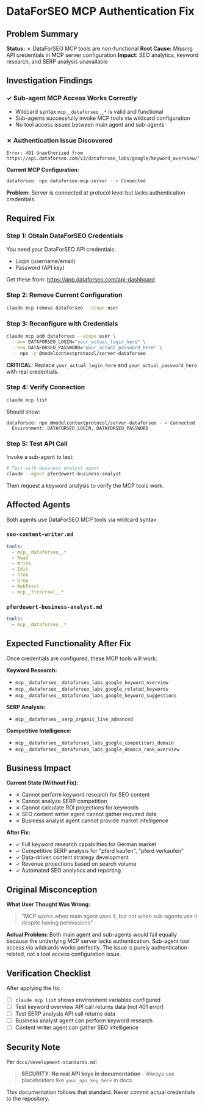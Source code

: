 # DataForSEO MCP Authentication Fix

## Problem Summary

**Status:** ✗ DataForSEO MCP tools are non-functional
**Root Cause:** Missing API credentials in MCP server configuration
**Impact:** SEO analytics, keyword research, and SERP analysis unavailable

## Investigation Findings

### ✓ Sub-agent MCP Access Works Correctly
- Wildcard syntax `mcp__dataforseo__*` is valid and functional
- Sub-agents successfully invoke MCP tools via wildcard configuration
- No tool access issues between main agent and sub-agents

### ✗ Authentication Issue Discovered
```
Error: 401 Unauthorized from https://api.dataforseo.com/v3/dataforseo_labs/google/keyword_overview/live
```

**Current MCP Configuration:**
```bash
dataforseo: npx dataforseo-mcp-server - ✓ Connected
```

**Problem:** Server is connected at protocol level but lacks authentication credentials.

## Required Fix

### Step 1: Obtain DataForSEO Credentials
You need your DataForSEO API credentials:
- Login (username/email)
- Password (API key)

Get these from: https://app.dataforseo.com/api-dashboard

### Step 2: Remove Current Configuration
```bash
claude mcp remove dataforseo --scope user
```

### Step 3: Reconfigure with Credentials
```bash
claude mcp add dataforseo --scope user \
  --env DATAFORSEO_LOGIN="your_actual_login_here" \
  --env DATAFORSEO_PASSWORD="your_actual_password_here" \
  -- npx -y @modelcontextprotocol/server-dataforseo
```

**CRITICAL:** Replace `your_actual_login_here` and `your_actual_password_here` with real credentials.

### Step 4: Verify Connection
```bash
claude mcp list
```

Should show:
```
dataforseo: npx @modelcontextprotocol/server-dataforseo - ✓ Connected
  Environment: DATAFORSEO_LOGIN, DATAFORSEO_PASSWORD
```

### Step 5: Test API Call
Invoke a sub-agent to test:
```bash
# Test with business analyst agent
claude --agent pferdewert-business-analyst
```

Then request a keyword analysis to verify the MCP tools work.

## Affected Agents

Both agents use DataForSEO MCP tools via wildcard syntax:

### `seo-content-writer.md`
```yaml
tools:
  - mcp__dataforseo__*
  - Read
  - Write
  - Edit
  - Glob
  - Grep
  - WebFetch
  - mcp__firecrawl__*
```

### `pferdewert-business-analyst.md`
```yaml
tools:
  - mcp__dataforseo__*
```

## Expected Functionality After Fix

Once credentials are configured, these MCP tools will work:

**Keyword Research:**
- `mcp__dataforseo__dataforseo_labs_google_keyword_overview`
- `mcp__dataforseo__dataforseo_labs_google_related_keywords`
- `mcp__dataforseo__dataforseo_labs_google_keyword_suggestions`

**SERP Analysis:**
- `mcp__dataforseo__serp_organic_live_advanced`

**Competitive Intelligence:**
- `mcp__dataforseo__dataforseo_labs_google_competitors_domain`
- `mcp__dataforseo__dataforseo_labs_google_domain_rank_overview`

## Business Impact

**Current State (Without Fix):**
- ✗ Cannot perform keyword research for SEO content
- ✗ Cannot analyze SERP competition
- ✗ Cannot calculate ROI projections for keywords
- ✗ SEO content writer agent cannot gather required data
- ✗ Business analyst agent cannot provide market intelligence

**After Fix:**
- ✓ Full keyword research capabilities for German market
- ✓ Competitive SERP analysis for "pferd kaufen", "pferd verkaufen"
- ✓ Data-driven content strategy development
- ✓ Revenue projections based on search volume
- ✓ Automated SEO analytics and reporting

## Original Misconception

**What User Thought Was Wrong:**
> "MCP works when main agent uses it, but not when sub-agents use it despite having permissions"

**Actual Problem:**
Both main agent and sub-agents would fail equally because the underlying MCP server lacks authentication. Sub-agent tool access via wildcards works perfectly. The issue is purely authentication-related, not a tool access configuration issue.

## Verification Checklist

After applying the fix:
- [ ] `claude mcp list` shows environment variables configured
- [ ] Test keyword overview API call returns data (not 401 error)
- [ ] Test SERP analysis API call returns data
- [ ] Business analyst agent can perform keyword research
- [ ] Content writer agent can gather SEO intelligence

## Security Note

Per `docs/development-standards.md`:
> **SECURITY: No real API keys in documentation** - Always use placeholders like `your_api_key_here` in docs

This documentation follows that standard. Never commit actual credentials to the repository.
